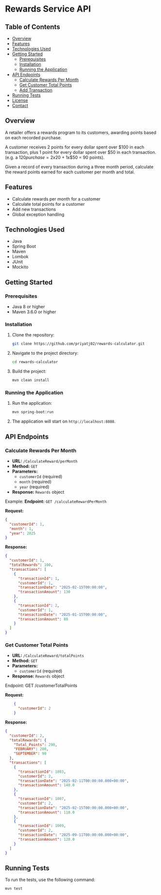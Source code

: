 # Rewards Service API

## Table of Contents
- [Overview](#overview)
- [Features](#features)
- [Technologies Used](#technologies-used)
- [Getting Started](#getting-started)
  - [Prerequisites](#prerequisites)
  - [Installation](#installation)
  - [Running the Application](#running-the-application)
- [API Endpoints](#api-endpoints)
  - [Calculate Rewards Per Month](#calculate-rewards-per-month)
  - [Get Customer Total Points](#get-customer-total-points)
  - [Add Transaction](#add-transaction)
- [Running Tests](#running-tests)
- [License](#license)
- [Contact](#contact)

## Overview
A retailer offers a rewards program to its customers, awarding points based on each recorded purchase.

A customer receives 2 points for every dollar spent over $100 in each transaction, plus 1 point for every dollar spent over $50 in each transaction. (e.g. a $120 purchase = 2x$20 + 1x$50 = 90 points).

Given a record of every transaction during a three month period, calculate the reward points earned for each customer per month and total.

## Features
- Calculate rewards per month for a customer
- Calculate total points for a customer
- Add new transactions
- Global exception handling

## Technologies Used
- Java
- Spring Boot
- Maven
- Lombok
- JUnit
- Mockito

## Getting Started

### Prerequisites
- Java 8 or higher
- Maven 3.6.0 or higher

### Installation
1. Clone the repository:
    ```sh
    git clone https://github.com/priyatj02/rewards-calculator.git
    ```
2. Navigate to the project directory:
    ```sh
    cd rewards-calculator
    ```
3. Build the project:
    ```sh
    mvn clean install
    ```

### Running the Application
1. Run the application:
    ```sh
    mvn spring-boot:run
    ```
2. The application will start on `http://localhost:8080`.

## API Endpoints

### Calculate Rewards Per Month
- **URL:** `/CalculateReward/perMonth`
- **Method:** `GET`
- **Parameters:**
  - `customerId` (required)
  - `month` (required)
  - `year` (required)
- **Response:** `Rewards` object

Example:
**Endpoint:** `GET /calculateRewardPerMonth`

**Request:**
```json
{
  "customerId": 1,
  "month": 1,
  "year": 2025
}
```
**Response:**
```json
{
  "customerId": 1,
  "totalRewards": 100,
  "transactions": [
    {
      "transactionId": 1,
      "customerId": 1,
      "transactionDate": "2025-02-15T00:00:00",
      "transactionAmount": 130
    },
    {
      "transactionId": 2,
      "customerId": 1,
      "transactionDate": "2025-01-15T00:00:00",
      "transactionAmount": 80
    }
  ]
}
```

### Get Customer Total Points
- **URL:** `/CalculateReward/totalPoints`
- **Method:** `GET`
- **Parameters:**
  - `customerId` (required)
- **Response:** `Rewards` object

Endpoint: GET /customerTotalPoints

**Request:**
```json
    {
      "customerId": 2
    }
```
**Response:**
```json
{
  "customerId": 2,
  "totalRewards": {
    "Total_Points": 290,
    "FEBRUARY": 200,
    "SEPTEMBER": 90
  },
  "transactions": [
    {
      "transactionId": 1003,
      "customerId": 2,
      "transactionDate": "2025-02-11T00:00:00.000+00:00",
      "transactionAmount": 140.0
    },
    {
      "transactionId": 1007,
      "customerId": 2,
      "transactionDate": "2025-02-15T00:00:00.000+00:00",
      "transactionAmount": 110.0
    },
    {
      "transactionId": 1009,
      "customerId": 2,
      "transactionDate": "2025-09-11T00:00:00.000+00:00",
      "transactionAmount": 120.0
    }
  ]
}
```

## Running Tests
To run the tests, use the following command:
```sh
mvn test
```

